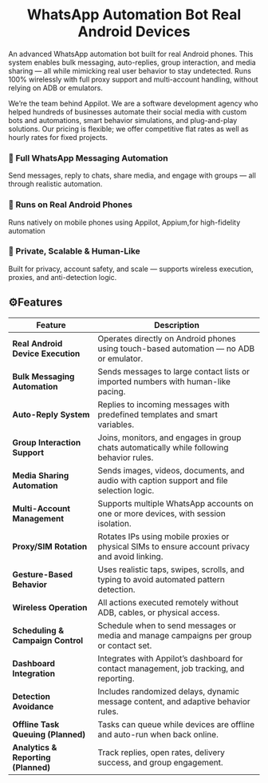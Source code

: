 <h1 align="center">WhatsApp Automation Bot Real Android Devices</h1>

An advanced WhatsApp automation bot built for real Android phones. This system enables bulk messaging, auto-replies, group interaction, and media sharing — all while mimicking real user behavior to stay undetected. Runs 100% wirelessly with full proxy support and multi-account handling, without relying on ADB or emulators.

We’re the team behind Appilot. We are a software development agency who helped hundreds of businesses automate their social media with custom bots and automations, smart behavior simulations, and plug-and-play solutions. Our pricing is flexible; we offer competitive flat rates as well as hourly rates for fixed projects.


### 🔁 Full WhatsApp Messaging Automation
Send messages, reply to chats, share media, and engage with groups — all through realistic automation.

### 📱 Runs on Real Android Phones
Runs natively on mobile phones using Appilot, Appium,for high-fidelity automation

### 🧠 Private, Scalable & Human-Like
Built for privacy, account safety, and scale — supports wireless execution, proxies, and anti-detection logic.


## ⚙️Features

| Feature                                | Description                                                                                                   |
| -------------------------------------- | ------------------------------------------------------------------------------------------------------------- |
| **Real Android Device Execution**      | Operates directly on Android phones using touch-based automation — no ADB or emulator.                        |
| **Bulk Messaging Automation**          | Sends messages to large contact lists or imported numbers with human-like pacing.                              |
| **Auto-Reply System**                  | Replies to incoming messages with predefined templates and smart variables.                                    |
| **Group Interaction Support**          | Joins, monitors, and engages in group chats automatically while following behavior rules.                       |
| **Media Sharing Automation**           | Sends images, videos, documents, and audio with caption support and file selection logic.                      |
| **Multi-Account Management**           | Supports multiple WhatsApp accounts on one or more devices, with session isolation.                            |
| **Proxy/SIM Rotation**                 | Rotates IPs using mobile proxies or physical SIMs to ensure account privacy and avoid linking.                 |
| **Gesture-Based Behavior**             | Uses realistic taps, swipes, scrolls, and typing to avoid automated pattern detection.                         |
| **Wireless Operation**                 | All actions executed remotely without ADB, cables, or physical access.                                         |
| **Scheduling & Campaign Control**      | Schedule when to send messages or media and manage campaigns per group or contact set.                          |
| **Dashboard Integration**              | Integrates with Appilot’s dashboard for contact management, job tracking, and reporting.                       |
| **Detection Avoidance**                | Includes randomized delays, dynamic message content, and adaptive behavior rules.                              |
| **Offline Task Queuing (Planned)**     | Tasks can queue while devices are offline and auto-run when back online.                                        |
| **Analytics & Reporting (Planned)**    | Track replies, open rates, delivery success, and group engagement.                                             |



